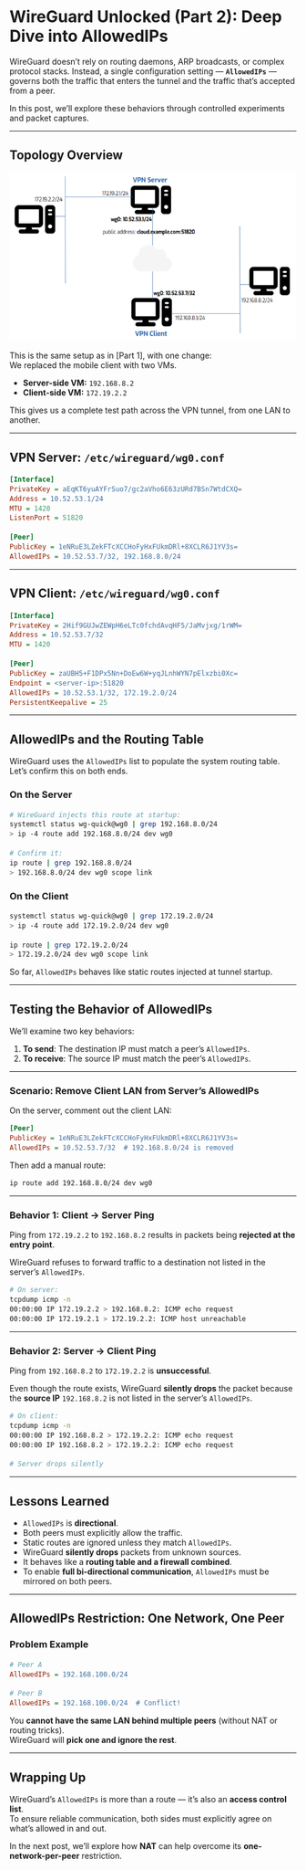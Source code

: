 # WireGuard Unlocked (Part 2): Deep Dive into AllowedIPs  

WireGuard doesn’t rely on routing daemons, ARP broadcasts, or complex protocol stacks. Instead, a single configuration setting — **`AllowedIPs`** — governs both the traffic that enters the tunnel and the traffic that’s accepted from a peer.

In this post, we’ll explore these behaviors through controlled experiments and packet captures.

---

## Topology Overview

![Topology Diagram](../images/wg3.png)

This is the same setup as in [Part 1], with one change:  
We replaced the mobile client with two VMs.

- **Server-side VM:** `192.168.8.2`  
- **Client-side VM:** `172.19.2.2`

This gives us a complete test path across the VPN tunnel, from one LAN to another.

---

## VPN Server: `/etc/wireguard/wg0.conf`

```ini
[Interface]
PrivateKey = aEqKT6yuAYFrSuo7/gc2aVho6E63zURd7BSn7WtdCXQ=
Address = 10.52.53.1/24
MTU = 1420
ListenPort = 51820

[Peer]
PublicKey = 1eNRuE3LZekFTcXCCHoFyHxFUkmDRl+8XCLR6J1YV3s=
AllowedIPs = 10.52.53.7/32, 192.168.8.0/24
```

---

## VPN Client: `/etc/wireguard/wg0.conf`

```ini
[Interface]
PrivateKey = 2Hif9GUJwZEWpH6eLTc0fchdAvqHF5/JaMvjxg/1rWM=
Address = 10.52.53.7/32
MTU = 1420

[Peer]
PublicKey = zaUBH5+F1DPx5Nn+DoEw6W+yqJLnhWYN7pElxzbi0Xc=
Endpoint = <server-ip>:51820
AllowedIPs = 10.52.53.1/32, 172.19.2.0/24
PersistentKeepalive = 25
```

---

## AllowedIPs and the Routing Table

WireGuard uses the `AllowedIPs` list to populate the system routing table. Let’s confirm this on both ends.

### On the Server

```bash
# WireGuard injects this route at startup:
systemctl status wg-quick@wg0 | grep 192.168.8.0/24
> ip -4 route add 192.168.8.0/24 dev wg0

# Confirm it:
ip route | grep 192.168.8.0/24
> 192.168.8.0/24 dev wg0 scope link
```

### On the Client

```bash
systemctl status wg-quick@wg0 | grep 172.19.2.0/24
> ip -4 route add 172.19.2.0/24 dev wg0

ip route | grep 172.19.2.0/24
> 172.19.2.0/24 dev wg0 scope link
```

So far, `AllowedIPs` behaves like static routes injected at tunnel startup.

---

## Testing the Behavior of AllowedIPs

We’ll examine two key behaviors:

1. **To send**: The destination IP must match a peer’s `AllowedIPs`.  
2. **To receive**: The source IP must match the peer’s `AllowedIPs`.

---

### Scenario: Remove Client LAN from Server’s AllowedIPs

On the server, comment out the client LAN:

```ini
[Peer]
PublicKey = 1eNRuE3LZekFTcXCCHoFyHxFUkmDRl+8XCLR6J1YV3s=
AllowedIPs = 10.52.53.7/32  # 192.168.8.0/24 is removed
```

Then add a manual route:

```bash
ip route add 192.168.8.0/24 dev wg0
```

---

### Behavior 1: Client → Server Ping

Ping from `172.19.2.2` to `192.168.8.2` results in packets being **rejected at the entry point**.

WireGuard refuses to forward traffic to a destination not listed in the server’s `AllowedIPs`.

```bash
# On server:
tcpdump icmp -n
00:00:00 IP 172.19.2.2 > 192.168.8.2: ICMP echo request  
00:00:00 IP 172.19.2.1 > 172.19.2.2: ICMP host unreachable
```

---

### Behavior 2: Server → Client Ping

Ping from `192.168.8.2` to `172.19.2.2` is **unsuccessful**.

Even though the route exists, WireGuard **silently drops** the packet because the **source IP** `192.168.8.2` is not listed in the server’s `AllowedIPs`.

```bash
# On client:
tcpdump icmp -n
00:00:00 IP 192.168.8.2 > 172.19.2.2: ICMP echo request  
00:00:00 IP 192.168.8.2 > 172.19.2.2: ICMP echo request  

# Server drops silently
```

---

## Lessons Learned

- `AllowedIPs` is **directional**.
- Both peers must explicitly allow the traffic.
- Static routes are ignored unless they match `AllowedIPs`.
- WireGuard **silently drops** packets from unknown sources.
- It behaves like a **routing table and a firewall combined**.
- To enable **full bi-directional communication**, `AllowedIPs` must be mirrored on both peers.

---

## AllowedIPs Restriction: One Network, One Peer

### Problem Example

```ini
# Peer A
AllowedIPs = 192.168.100.0/24

# Peer B
AllowedIPs = 192.168.100.0/24  # Conflict!
```

You **cannot have the same LAN behind multiple peers** (without NAT or routing tricks).  
WireGuard will **pick one and ignore the rest**.

---

## Wrapping Up

WireGuard’s `AllowedIPs` is more than a route — it’s also an **access control list**.  
To ensure reliable communication, both sides must explicitly agree on what’s allowed in and out.

In the next post, we’ll explore how **NAT** can help overcome its **one-network-per-peer** restriction.

